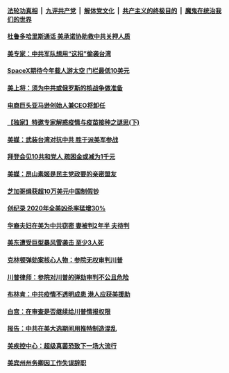

####  [法轮功真相](../../../../basic/blob/master/README.md?t=02031101) &nbsp;|&nbsp; [九评共产党](../../../../9ping.md/blob/master/README.md?t=02031101) &nbsp;|&nbsp; [解体党文化](../../../../jtdwh.md/blob/master/README.md?t=02031101)  &nbsp;|&nbsp; [共产主义的终极目的](../../../../gczydzjmd.md/blob/master/README.md?t=02031101) &nbsp;|&nbsp; [魔鬼在统治我们的世界](../../../../mgztzwmdsj.md/blob/master/README.md?t=02031101) 

#### [杜鲁多哈里斯通话 美承诺协助救中共关押人质  ](../pages/soh6/470399.md?t=02031101) 
#### [美专家：中共军队想用“这招”偷袭台湾](../pages/soh6/470402.md?t=02031101) 
#### [SpaceX期待今年载人游太空 门栏最低10美元](../pages/soh6/470348.md?t=02031101) 
#### [美上将：须为中共或俄罗斯的核战争做准备](../pages/soh6/470357.md?t=02031101) 
#### [电商巨头亚马逊创始人兼CEO将卸任](../pages/soh6/470366.md?t=02031101) 
#### [【独家】特邀专家解惑疫情与疫苗接种之谜思(下)](../pages/soh6/470345.md?t=02031101) 
#### [美媒：武装台湾对抗中共 胜于派美军参战](../pages/soh6/470330.md?t=02031101) 
#### [拜登会见10共和党人 疏困金或减为1千元](../pages/soh6/470312.md?t=02031101) 
#### [美媒：昂山素姬是民主党政要的亲密盟友](../pages/soh6/470318.md?t=02031101) 
#### [芝加哥缉获超10万美元中国制假钞](../pages/soh6/470315.md?t=02031101) 
#### [创纪录 2020年全美凶杀率猛增30%](../pages/soh6/470297.md?t=02031101) 
#### [华裔夫妇在美为中共窃密 妻被判2年半 夫待判](../pages/soh6/470270.md?t=02031101) 
#### [美东遭受巨型暴风雪袭击 至少3人死](../pages/soh6/470300.md?t=02031101) 
#### [克林顿弹劾案核心人物：参院无权审判川普](../pages/soh6/470255.md?t=02031101) 
#### [川普律师：参院对川普的弹劾审判不公且危险](../pages/soh6/470243.md?t=02031101) 
#### [布林肯：中共疫情不透明成患 港人应获美援助](../pages/soh6/470084.md?t=02031101) 
#### [白宫：在审查是否继续给川普情报权限](../pages/soh6/470075.md?t=02031101) 
#### [报告：中共在美大选期间用推特制造混乱](../pages/soh6/470000.md?t=02031101) 
#### [美疾控中心：超级真菌恐致下一场大流行](../pages/soh6/470027.md?t=02031101) 
#### [美宾州州务卿因工作失误辞职](../pages/soh6/469988.md?t=02031101) 
